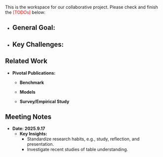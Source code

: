 
This is the workspace for our collaborative project. Please check and finish the <span style="color:red;">[TODOs]</span> below:
  - **General Goal:**
    - 
  
  - **Key Challenges:**
    - 

## Related Work

- **Pivotal Publications:**
  - **Benchmark**

  - **Models**
  
  - **Survey/Empirical Study**


## Meeting Notes

- **Date: 2025.9.17**
  - **Key Insights:**
    - Standardize research habits, e.g., study, reflection, and presentation.
    - Investigate recent studies of table understanding.


